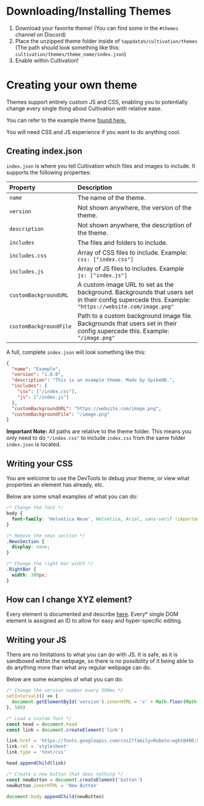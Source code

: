 # Downloading/Installing Themes

1. Download your favorite theme! (You can find some in the `#themes` channel on Discord)
2. Place the unzipped theme folder inside of `%appdata%/cultivation/themes` (The path should look something like this: `cultivation/themes/theme_name/index.json`)
3. Enable within Cultivation!

# Creating your own theme

Themes support entirely custom JS and CSS, enabling you to potentially change every single thing about Cultivation with relative ease.

You can refer to the example theme [found here.](https://cdn.discordapp.com/attachments/992943872479084614/992993575652565002/Example.zip)

You will need CSS and JS experience if you want to do anything cool.

## Creating index.json

`index.json` is where you tell Cultivation which files and images to include. It supports the following properties:

| Property               | Description                                                                                                                                        |
| :--------------------- | :------------------------------------------------------------------------------------------------------------------------------------------------- |
| `name`                 | The name of the theme.                                                                                                                             |
| `version`              | Not shown anywhere, the version of the theme.                                                                                                      |
| `description`          | Not shown anywhere, the description of the theme.                                                                                                  |
| `includes`             | The files and folders to include.                                                                                                                  |
| `includes.css`         | Array of CSS files to include. Example: `css: ["index.css"]`                                                                                       |
| `includes.js`          | Array of JS files to includes. Example `js: ["index.js"]`                                                                                          |
| `customBackgroundURL`  | A custom image URL to set as the background. Backgrounds that users set in their config supercede this. Example: `"https://website.com/image.png"` |
| `customBackgroundFile` | Path to a custom background image file. Backgrounds that users set in their config supercede this. Example: `"/image.png"`                         |

A full, complete `index.json` will look something like this:

```json
{
  "name": "Example",
  "version": "1.0.0",
  "description": "This is an example theme. Made by SpikeHD.",
  "includes": {
    "css": ["/index.css"],
    "js": ["/index.js"]
  },
  "customBackgroundURL": "https://website.com/image.png",
  "customBackgroundFile": "/image.png"
}
```

**Important Note:**
All paths are relative to the theme folder. This means you only need to do `"/index.css"` to include `index.css` from the same folder `index.json` is located.

## Writing your CSS

You are welcome to use the DevTools to debug your theme, or view what properties an element has already, etc.

Below are some small examples of what you can do:

```css
/* Change the font */
body {
  font-family: 'Helvetica Neue', Helvetica, Arial, sans-serif !important;
}
```

```css
/* Remove the news section */
.NewsSection {
  display: none;
}
```

```css
/* Change the right bar width */
.RightBar {
  width: 300px;
}
```

## How can I change XYZ element?

Every element is documented and describe [here](/docs/elementIds.md). Every\* single DOM element is assigned an ID to allow for easy and hyper-specific editing.

## Writing your JS

There are no limitations to what you can do with JS. It is safe, as it is sandboxed within the webpage, so there is no possibility of it being able to do anything more than what any regular webpage can do.

Below are some examples of what you can do:

```js
/* Change the version number every 500ms */
setInterval(() => {
  document.getElementById('version').innerHTML = 'v' + Math.floor(Math.random() * 100)
}, 500)
```

```js
/* Load a custom font */
const head = document.head
const link = document.createElement('link')

link.href = 'https://fonts.googleapis.com/css2?family=Roboto:wght@400;500;700&display=swap'
link.rel = 'stylesheet'
link.type = 'text/css'

head.appendChild(link)
```

```js
/* Create a new button that does nothing */
const newButton = document.createElement('button')
newButton.innerHTML = 'New Button'

document.body.appendChild(newButton)
```
